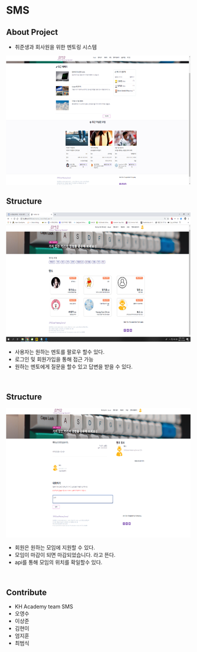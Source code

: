 # SMS

## About Project
- 취준생과 회사원을 위한 멘토링 시스템
<img src="sms/images/pic1.png" style="width: 500px; height: 350px" />
<br />

## Structure

<img src="sms/images/pic2.png" style="width: 500px; height: 350px" />

- 사용자는 원하는 멘토를 팔로우 할수 있다.
- 로그인 및 회원가입을 통해 접근 가능
- 원하는 멘토에게 질문을 할수 있고 답변을 받을 수 있다.

<br />

## Structure

<img src="sms/images/pic3.png" style="width: 500px; height: 350px" />

- 회원은 원하는 모임에 지원할 수 있다.
- 모임이 마감이 되면 마감되었습니다. 라고 뜬다.
- api를 통해 모임의 위치를 확일할수 있다.

<br />


## Contribute
- KH Academy team SMS
- 오영수
- 이상준
- 김현이
- 엄지훈
- 최범식


[report]: <https://github.com/youngsoo23/SMS-Social-Mentoring-Service-/tree/master/sms>

